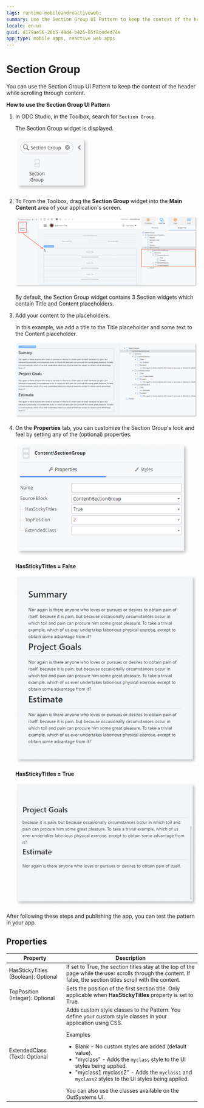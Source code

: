 ```yaml
---
tags: runtime-mobileandreactiveweb;  
summary: Use the Section Group UI Pattern to keep the context of the header while progressively viewing more content by scrolling.
locale: en-us
guid: d179ae56-26b5-48d4-b426-85f8c4ded74e
app_type: mobile apps, reactive web apps
---
```


# Section Group

You can use the Section Group UI Pattern to keep the context of the header while scrolling through content.

**How to use the Section Group UI Pattern**

1. In ODC Studio, in the Toolbox, search for `Section Group`.
  
    The Section Group widget is displayed.

    ![](<images/sectiongroup-1-ss.png>) 

1. To From the Toolbox, drag the **Section Group** widget into the **Main Content** area of your application's screen.

    ![](<images/sectiongroup-2-ss.png>)

    By default, the Section Group widget contains 3 Section widgets which contain Title and Content placeholders.

1. Add your content to the placeholders.

    In this example, we add a title to the Title placeholder and some text to the Content placeholder. 

    ![](<images/sectiongroup-3-ss.png?width=800>)

1. On the **Properties** tab, you can customize the Section Group's look and feel by setting any of the (optional) properties.

    ![](<images/sectiongroup-4-ss.png>)

    **HasStickyTitles = False**

    ![](<images/sectiongroup-5-ss.png>)

    **HasStickyTitles = True**

    ![](<images/sectiongroup-6-ss.png>)

After following these steps and publishing the app, you can test the pattern in your app.

## Properties

| Property                            | Description                                                                                                                                                                                                                                                                                                                                                                                                                                                                                                                                                                                                            |
|-------------------------------------|------------------------------------------------------------------------------------------------------------------------------------------------------------------------------------------------------------------------------------------------------------------------------------------------------------------------------------------------------------------------------------------------------------------------------------------------------------------------------------------------------------------------------------------------------------------------------------------------------------------------|
| HasStickyTitles (Boolean): Optional | If set to True, the section titles stay at the top of the page while the user scrolls through the content. If false, the section titles scroll with the content.                                                                                                                                                                                                                                                                                                                                                                                                                                                       |
| TopPosition (Integer): Optional     | Sets the position of the first section title. Only applicable when **HasStickyTitles** property is set to True.                                                                                                                                                                                                                                                                                                                                                                                                                                                                                                        |
| ExtendedClass (Text): Optional      | Adds custom style classes to the Pattern. You define your custom style classes in your application using CSS. <p>Examples <ul><li>Blank - No custom styles are added (default value).</li><li>"myclass" - Adds the ``myclass`` style to the UI styles being applied.</li><li>"myclass1 myclass2" - Adds the ``myclass1`` and ``myclass2`` styles to the UI styles being applied.</li></ul></p>You can also use the classes available on the OutSystems UI. |
